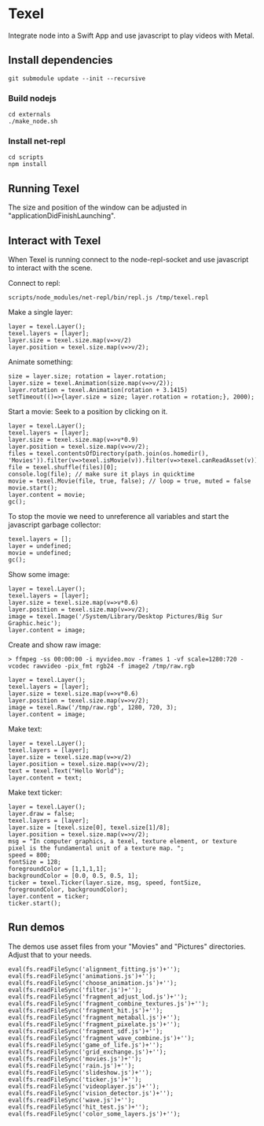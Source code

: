 # Texel

Integrate node into a Swift App and use javascript to play videos with Metal.

## Install dependencies

    git submodule update --init --recursive

### Build nodejs

    cd externals
    ./make_node.sh

### Install net-repl

    cd scripts
    npm install

## Running Texel

The size and position of the window can be adjusted in "applicationDidFinishLaunching".

## Interact with Texel

When Texel is running connect to the node-repl-socket and use javascript to
interact with the scene.

Connect to repl:

    scripts/node_modules/net-repl/bin/repl.js /tmp/texel.repl

Make a single layer:

    layer = texel.Layer();
    texel.layers = [layer];
    layer.size = texel.size.map(v=>v/2)
    layer.position = texel.size.map(v=>v/2);

Animate something:

    size = layer.size; rotation = layer.rotation;
    layer.size = texel.Animation(size.map(v=>v/2));
    layer.rotation = texel.Animation(rotation + 3.1415)
    setTimeout(()=>{layer.size = size; layer.rotation = rotation;}, 2000);

Start a movie:
Seek to a position by clicking on it.

    layer = texel.Layer();
    texel.layers = [layer];
    layer.size = texel.size.map(v=>v*0.9)
    layer.position = texel.size.map(v=>v/2);
    files = texel.contentsOfDirectory(path.join(os.homedir(), 'Movies')).filter(v=>texel.isMovie(v)).filter(v=>texel.canReadAsset(v))
    file = texel.shuffle(files)[0];
    console.log(file); // make sure it plays in quicktime
    movie = texel.Movie(file, true, false); // loop = true, muted = false
    movie.start();
    layer.content = movie;
    gc();

To stop the movie we need to unreference all variables and start the javascript garbage collector:

    texel.layers = [];
    layer = undefined;
    movie = undefined;
    gc();

Show some image:

    layer = texel.Layer();
    texel.layers = [layer];
    layer.size = texel.size.map(v=>v*0.6)
    layer.position = texel.size.map(v=>v/2);
    image = texel.Image('/System/Library/Desktop Pictures/Big Sur Graphic.heic');
    layer.content = image;

Create and show raw image:

    > ffmpeg -ss 00:00:00 -i myvideo.mov -frames 1 -vf scale=1280:720 -vcodec rawvideo -pix_fmt rgb24 -f image2 /tmp/raw.rgb

    layer = texel.Layer();
    texel.layers = [layer];
    layer.size = texel.size.map(v=>v*0.6)
    layer.position = texel.size.map(v=>v/2);
    image = texel.Raw('/tmp/raw.rgb', 1280, 720, 3);
    layer.content = image;

Make text:

    layer = texel.Layer();
    texel.layers = [layer];
    layer.size = texel.size.map(v=>v/2)
    layer.position = texel.size.map(v=>v/2);
    text = texel.Text("Hello World");
    layer.content = text;

Make text ticker:

    layer = texel.Layer();
    layer.draw = false;
    texel.layers = [layer];
    layer.size = [texel.size[0], texel.size[1]/8];
    layer.position = texel.size.map(v=>v/2);
    msg = "In computer graphics, a texel, texture element, or texture pixel is the fundamental unit of a texture map. ";
    speed = 800;
    fontSize = 128;
    foregroundColor = [1,1,1,1];
    backgroundColor = [0.0, 0.5, 0.5, 1];
    ticker = texel.Ticker(layer.size, msg, speed, fontSize, foregroundColor, backgroundColor);
    layer.content = ticker;
    ticker.start();

## Run demos

The demos use asset files from your "Movies" and "Pictures" directories.
Adjust that to your needs.

    eval(fs.readFileSync('alignment_fitting.js')+'');
    eval(fs.readFileSync('animations.js')+'');
    eval(fs.readFileSync('choose_animation.js')+'');
    eval(fs.readFileSync('filter.js')+'');
    eval(fs.readFileSync('fragment_adjust_lod.js')+'');
    eval(fs.readFileSync('fragment_combine_textures.js')+'');
    eval(fs.readFileSync('fragment_hit.js')+'');
    eval(fs.readFileSync('fragment_metaball.js')+'');
    eval(fs.readFileSync('fragment_pixelate.js')+'');
    eval(fs.readFileSync('fragment_sdf.js')+'');
    eval(fs.readFileSync('fragment_wave_combine.js')+'');
    eval(fs.readFileSync('game_of_life.js')+'');
    eval(fs.readFileSync('grid_exchange.js')+'');
    eval(fs.readFileSync('movies.js')+'');
    eval(fs.readFileSync('rain.js')+'');
    eval(fs.readFileSync('slideshow.js')+'');
    eval(fs.readFileSync('ticker.js')+'');
    eval(fs.readFileSync('videoplayer.js')+'');
    eval(fs.readFileSync('vision_detector.js')+'');
    eval(fs.readFileSync('wave.js')+'');
    eval(fs.readFileSync('hit_test.js')+'');
    eval(fs.readFileSync('color_some_layers.js')+'');

